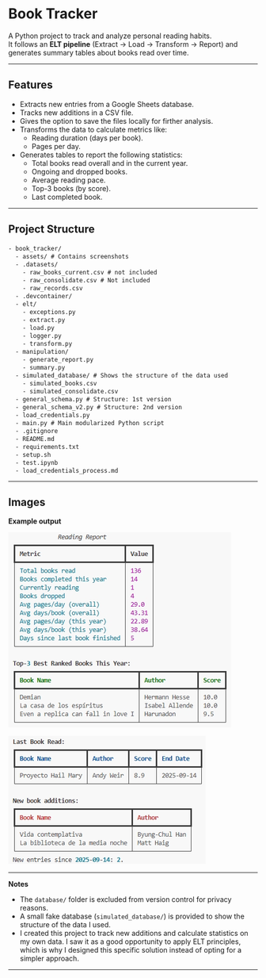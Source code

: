 # Book Tracker

A Python project to track and analyze personal reading habits.  
It follows an **ELT pipeline** (Extract → Load → Transform → Report) and generates summary tables about books read over time.  

---

## Features
- Extracts new entries from a Google Sheets database.
- Tracks new additions in a CSV file.
- Gives the option to save the files locally for firther analysis.
- Transforms the data to calculate metrics like:
  - Reading duration (days per book).
  - Pages per day.
- Generates tables to report the following statistics:
  - Total books read overall and in the current year.
  - Ongoing and dropped books.
  - Average reading pace.
  - Top-3 books (by score).
  - Last completed book.

---

## Project Structure
```text
- book_tracker/
  - assets/ # Contains screenshots
  - .datasets/
    - raw_books_current.csv # not included
    - raw_consolidate.csv # Not included
    - raw_records.csv
  - .devcontainer/
  - elt/
    - exceptions.py
    - extract.py
    - load.py
    - logger.py
    - transform.py
  - manipulation/
    - generate_report.py
    - summary.py
  - simulated_database/ # Shows the structure of the data used
    - simulated_books.csv
    - simulated_consolidate.csv
  - general_schema.py # Structure: 1st version
  - general_schema_v2.py # Structure: 2nd version
  - load_credentials.py
  - main.py # Main modularized Python script
  - .gitignore
  - README.md
  - requirements.txt
  - setup.sh
  - test.ipynb
  - load_credentials_process.md
```

---

## Images
**Example output**

![Book tracker screenshot](assets/table_new_entries_1.jpeg)

![Book tracker screenshot](assets/table_new_entries_2.jpeg)

---

**Notes**

- The `database/` folder is excluded from version control for privacy reasons.
- A small fake database (`simulated_database/`) is provided to show the structure of the data I used.
- I created this project to track new additions and calculate statistics on my own data. I saw it as a good opportunity to apply ELT principles, which is why I designed this specific solution instead of opting for a simpler approach. 

---
